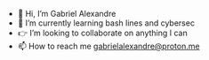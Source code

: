 - 👋 Hi, I’m Gabriel Alexandre
- 🌱 I’m currently learning bash lines and cybersec 
- 👉 I’m looking to collaborate on anything I can
- 📫 How to reach me gabrielalexandre@proton.me  
 

